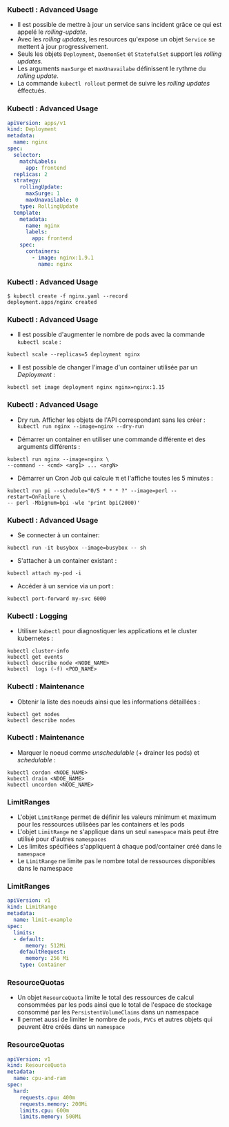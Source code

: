 ### Kubectl : Advanced Usage

- Il est possible de mettre à jour un service sans incident grâce ce qui est appelé le _rolling-update_. 
- Avec les _rolling updates_, les resources qu'expose un objet `Service` se mettent à jour progressivement.
- Seuls les objets `Deployment`, `DaemonSet` et `StatefulSet` support les _rolling updates_.
- Les arguments `maxSurge` et `maxUnavailabe` définissent le rythme du _rolling update_.
- La commande `kubectl rollout` permet de suivre les _rolling updates_ éffectués.


### Kubectl : Advanced Usage

```yaml
apiVersion: apps/v1
kind: Deployment
metadata:
  name: nginx
spec:
  selector:
    matchLabels:
      app: frontend
  replicas: 2
  strategy:
    rollingUpdate:
      maxSurge: 1
      maxUnavailable: 0
    type: RollingUpdate
  template:
    metadata:
      name: nginx
      labels:
        app: frontend
    spec:
      containers:
        - image: nginx:1.9.1
          name: nginx
```

### Kubectl : Advanced Usage

```console
$ kubectl create -f nginx.yaml --record
deployment.apps/nginx created
```

### Kubectl : Advanced Usage

- Il est possible d'augmenter le nombre de pods avec la commande `kubectl scale` :
```console
kubectl scale --replicas=5 deployment nginx
```

- Il est possible de changer l'image d'un container utilisée par un _Deployment_ : 
```console
kubectl set image deployment nginx nginx=nginx:1.15
```


### Kubectl : Advanced Usage 

- Dry run. Afficher les objets de l'API correspondant sans les créer :
`kubectl run nginx --image=nginx --dry-run`
  
- Démarrer un container en utiliser une commande différente et des arguments différents :
```console
kubectl run nginx --image=nginx \
--command -- <cmd> <arg1> ... <argN>
```

- Démarrer un Cron Job qui calcule π et l'affiche toutes les 5 minutes :
```console
kubectl run pi --schedule="0/5 * * * ?" --image=perl --restart=OnFailure \
-- perl -Mbignum=bpi -wle 'print bpi(2000)'
```

### Kubectl : Advanced Usage

- Se connecter à un container:

```console
kubectl run -it busybox --image=busybox -- sh
```

- S'attacher à un container existant :

```console
kubectl attach my-pod -i
```

- Accéder à un service via un port :

```console
kubectl port-forward my-svc 6000
```


### Kubectl : Logging

- Utiliser `kubectl` pour diagnostiquer les applications et le cluster kubernetes :

```console
kubectl cluster-info
kubectl get events
kubectl describe node <NODE_NAME>
kubectl  logs (-f) <POD_NAME>
```

### Kubectl : Maintenance

- Obtenir la liste des noeuds ainsi que les informations détaillées :

```console
kubectl get nodes
kubectl describe nodes
```

### Kubectl : Maintenance

- Marquer le noeud comme _unschedulable_ (+ drainer les pods) et _schedulable_ :

```
kubectl cordon <NODE_NAME>
kubectl drain <NDOE_NAME>
kubectl uncordon <NODE_NAME>
```

### LimitRanges

- L'objet `LimitRange` permet de définir les valeurs minimum et maximum pour les ressources utilisées par les containers et les pods
- L'objet `LimitRange` ne s'applique dans un seul `namespace` mais peut être utilisé pour d'autres `namespaces`
- Les limites spécifiées s'appliquent à chaque pod/container créé dans le `namespace`
- Le `LimitRange` ne limite pas le nombre total de ressources disponibles dans le namespace


### LimitRanges 

```yaml
apiVersion: v1
kind: LimitRange
metadata:
  name: limit-example
spec:
  limits:
  - default:
      memory: 512Mi
    defaultRequest:
      memory: 256 Mi
    type: Container
```

### ResourceQuotas

- Un objet `ResourceQuota` limite le total des ressources de calcul consommées par les pods ainsi que
  le total de l'espace de stockage consommé par les `PersistentVolumeClaims` dans un namespace
- Il permet aussi de limiter le nombre de `pods`, `PVCs` et autres objets qui peuvent être créés dans un `namespace`

### ResourceQuotas 

```yaml
apiVersion: v1
kind: ResourceQuota
metadata:
  name: cpu-and-ram
spec:
  hard:
    requests.cpu: 400m
    requests.memory: 200Mi
    limits.cpu: 600m
    limits.memory: 500Mi
```

